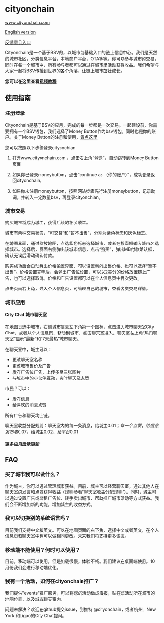 # cityonchain
www.cityonchain.com

[English version](/FAQ.md)

[反馈意见入口](https://github.com/Team357/cityonchain/issues)

Cityonchain是一个基于BSV的，以城市为基础入口的链上信息中心。我们是天然的城市社区，分类信息平台，本地商户平台，OTA等等。你可以参与城市的交易，同时在每一个城市中，所有参与者都可以通过在城市里活动获得收益。我们希望与大家一起将BSV传播到世界的各个角落，让链上城市茁壮成长。

**您可以在这里查看[视频教程](https://mp.weixin.qq.com/s/4jt7xZrIGLkv-trGsyO87Q)**

## 使用指南

### 注册登录
Cityonchain是基于BSV的应用，完成的每一步都是一次交易。一起建设前，你需要拥有一个BSV钱包，我们选择了Money Button作为bsv钱包，同时也是你的账户。关于Money Button的注册和使用，[请点这里](https://mp.weixin.qq.com/s/GUtrq19fm3DQoPW8Xc96ug)



您可以按照以下步骤登录cityonchian
1. 打开www.cityonchain.com ，点击右上角“登录”，自动跳转到Money Button页面

2. 如果你已登录moneybutton，点击“continue as  （你的账户）”，成功登录返回cityonchain。

3. 如果你未注册moneybutton，按照网站步骤先行注册moneybutton，记录助词，并转入一定数量bsv，再登录cityonchian。




### 城市交易
购买城市将成为城主，获得后续的相关收益。

城市有两种交易状态，“可交易”和“暂不出售”，分别为紫色标志和灰色标志。

在地图界面，通过缩放地图，点选紫色标志选择城市，或者在搜索框输入城市名选择城市。选择后，页面右侧弹出该城市信息，点击“购买”，弹出MB付款确认框，确认无误后滑动确认付款。

购买成功后会自动跳出价格设置界面，可以设置新的出售价格，也可以选择“暂不出售”。价格设置完毕后，会弹出广告位设置，可以以2美分的价格放置链上广告，也可以选择取消。价格和广告设置都可以在个人信息页中再次更改。

点击页面右上角，进入个人信息页，可管理自己的城市，查看各类交易详情。







### 城市应用

#### City Chat 城市聊天室

在地图页选中城市，右侧城市信息左下角第一个图标，点击进入城市聊天室City Chat。或者从个人信息页，移动到城市，点击聊天室进入。聊天室左上角“热门聊天室”显示“最新”和“7天最热”城市聊天。

在聊天室中，城主可以：
- 更改聊天室名称
- 更改城市售价及广告
- 发布广告位广告，上传多至三张图片
- 与城市中的小伙伴互动，实时聊天及点赞

市民？可以：
- 发布信息
- 给喜欢的消息点赞

所有广告和聊天均上链。

聊天室收益分配规则：聊天室内的每一条消息，给城主$0.01；每一个点赞，给信息发布者$0.07，给城主$0.02，给平台$0.01

#### 更多应用后续更新







## FAQ

### 买了城市我可以做什么？

作为城主，你可以通过管理城市获益。目前，城主可以经营聊天室，通过其他人在聊天室的发言和点赞获得收益（规则参看“聊天室收益分配规则”）。同时，城主可以通过设置广告或出租广告位、转手卖出城市、帮助推广城市活动等方式获益。我们会不断增加新的功能，增加城主的收益方式。

### 我可以切换别的系统语言吗？

目前我们支持中文和英文。可以在地图页面的右下角，选择中文或者英文。在个人信息页和聊天室中也可以做相同更改。未来我们将支持更多语言。

### 移动端不能使用？何时可以使用？

目前，移动端可以使用，但是加载很慢，体验不畅。我们建议在桌面端使用。10月份我们会进行移动端优化。

### 我有一个活动，如何在cityonchain推广？

我们提供"events"推广服务，可以将您的活动做成海报，贴在您活动所在城市的地图位置，以及城市聊天室内。

问题未解决？欢迎在github提交issue，到推特 @cityonchain，或者杭州、New York 和Ligao的City Chat提问。
